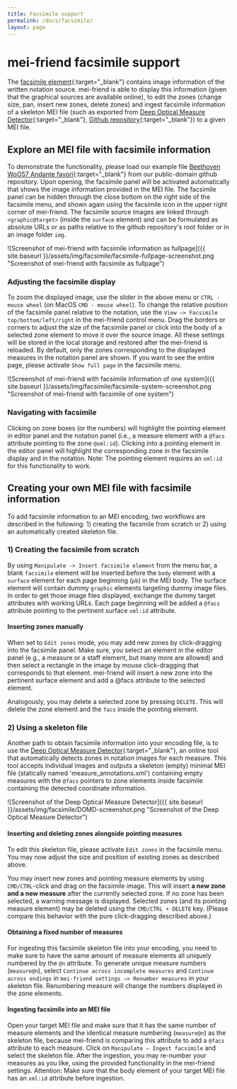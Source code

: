 ```yaml
---
title: Facsimile support
permalink: /docs/facsimile/
layout: page 
---
```

# mei-friend facsimile support

The [facsimile element](https://music-encoding.org/guidelines/v4/elements/facsimile){:target="_blank"} contains image information of the written notation source. mei-friend is able to display this information (given that the graphical sources are available online), to edit the zones (change size, pan, insert new zones, delete zones) and ingest facsimile information of a skeleton MEI file (such as exported from [Deep Optical Measure Detector](https://measure-detector.edirom.de/){:target="_blank"}, [Github repository](https://github.com/OMR-Research/MeasureDetector){:target="_blank"}) to a given MEI file.

## Explore an MEI file with facsimile information
To demonstrate the functionality, please load our example file [Beethoven WoO57 Andante favori](https://mei-friend.mdw.ac.at/?notationOrientation=top&notationProportion=.6&facsimileOrientation=left&facsimileProportion=.45&breaks=line&file=https://raw.githubusercontent.com/trompamusic-encodings/Beethoven_Op76_BreitkopfHaertel/master/Beethoven_Op76-Breitkopf-Haertel.mei){:target="_blank"} from our public-domain github repository. Upon opening, the facsimile panel will be activated automatically that shows the image information provided in the MEI file. The facsimile panel can be hidden through the close bottom on the right side of the facsimile menu, and shown again using the facsimile icon in the upper right corner of mei-friend. The facsimile source images are linked through `<graphic@target>` (inside the `surface` element) and can be formulated as absolute URLs or as paths relative to the github repository's root folder or in an image folder `img`.

![Screenshot of mei-friend with facsimile information as fullpage]({{ site.baseurl }}/assets/img/facsimile/facsimile-fullpage-screenshot.png "Screenshot of mei-friend with facsimile as fullpage")

### Adjusting the facsimile display

To zoom the displayed image, use the slider in the above menu or `CTRL - mouse wheel` (on MacOS `CMD - mouse wheel`). To change the relative position of the facsimile panel relative to the notation, use the `View –> Facsimile top/bottom/left/right` in the mei-friend control menu. Drag the borders or corners to adjust the size of the facsimile panel or click into the body of a selected zone element to move it over the source image. All these settings will be stored in the local storage and restored after the mei-friend is reloaded. By default, only the zones corresponding to the displayed measures in the notation panel are shown. If you want to see the entire page, please activate `Show full page` in the facsimile menu.

![Screenshot of mei-friend with facsimile information of one system]({{ site.baseurl }}/assets/img/facsimile/facsimile-system-screenshot.png "Screenshot of mei-friend with facsimile of one system")


### Navigating with facsimile

Clicking on zone boxes (or the numbers) will highlight the pointing element in editor panel and the notation panel (i.e., a measure element with a `@facs` attribute pointing to the zone `@xml:id`). 
Clicking into a pointing element in the editor panel will highlight the corresponding zone in the facsimile display and in the notation. 
Note: The pointing element requires an `xml:id` for this functionality to work.



## Creating your own MEI file with facsimile information

To add facsimile information to an MEI encoding, two workflows are described in the following: 1) creating the facsmile from scratch or 2) using an automatically created skeleton file.

### 1) Creating the facsimile from scratch

By using `Manipulate -> Insert facsimile element` from the menu bar, a blank `facsimile` element will be inserted before the `body` element with a `surface` element for each page beginning (`pb`) in the MEI body. The surface element will contain dummy `graphic` elements targeting dummy image files. In order to get those image files displayed, exchange the dummy target attributes with working URLs. Each page beginning will be added a `@facs` attribute pointing to the pertinent surface `xml:id` attribute.

#### Inserting zones manually

When set to `Edit zones` mode, you may add new zones by click-dragging into the facsimile panel. Make sure, you select an element in the editor panel (e.g., a measure or a staff element, but many more are allowed) and then select a rectangle in the image by mouse click-dragging that corresponds to that element. mei-friend will insert a new zone into the pertinent surface element and add a @facs attribute to the selected element.

Analogously, you may delete a selected zone by pressing `DELETE`. This will delete the zone element and the `facs` inside the pointing element. 

### 2) Using a skeleton file

Another path to obtain facsimile information into your encoding file, is to use the [Deep Optical Measure Detector](https://measure-detector.edirom.de/){:target="_blank"}, an online tool that automatically detects zones in notation images for each measure. This tool accepts individual images and outputs a skeleton (empty) minimal MEI file (statically named 'measure_annotations.xml') containing empty measures with the `@facs` pointers to zone elements inside facsimile containing the detected coordinate information. 

![Screenshot of the Deep Optical Measure Detector]({{ site.baseurl }}/assets/img/facsimile/DOMD-screenshot.png "Screenshot of the Deep Optical Measure Detector")


#### Inserting and deleting zones alongside pointing measures

To edit this skeleton file, please activate `Edit zones` in the facsimile menu. You may now adjust the size and position of existing zones as described above. 

You may insert new zones and pointing measure elements by using `CMD/CTRL`-click and drag on the facsimile image. This will insert **a new zone and a new measure** after the currently selected zone. If no zone has been selected, a warning message is displayed. Selected zones (and its pointing measure element) may be deleted using the `CMD/CTRL + DELETE` key. (Please compare this behavior with the pure click-dragging described above.)

#### Obtaining a fixed number of measures

For ingesting this facsimile skeleton file into your encoding, you need to make sure to have the same amount of measure elements all uniquely numbered by the `@n` attribute. 
To generate unique measure numbers (`measure@n`), select `Continue across incomplete measures` and `Continue across endings` in `mei-friend settings –> Renumber measures` in your skeleton file. 
Renumbering measure will change the numbers displayed in the zone elements.

#### Ingesting facsimile into an MEI file

Open your target MEI file and make sure that it has the same number of measure elements and the identical measure numbering (`measure@n`) as the skeleton file, because mei-friend is comparing this attribute to add a `@facs` attribute to each measure. Click on `Manipulate – Ingest facsimile` and select the skeleton file. After the ingestion, you may re-number your measures as you like, using the provided functionality in the mei-friend settings. Attention: Make sure that the body element of your target MEI file has an `xml:id` attribute before ingestion.


